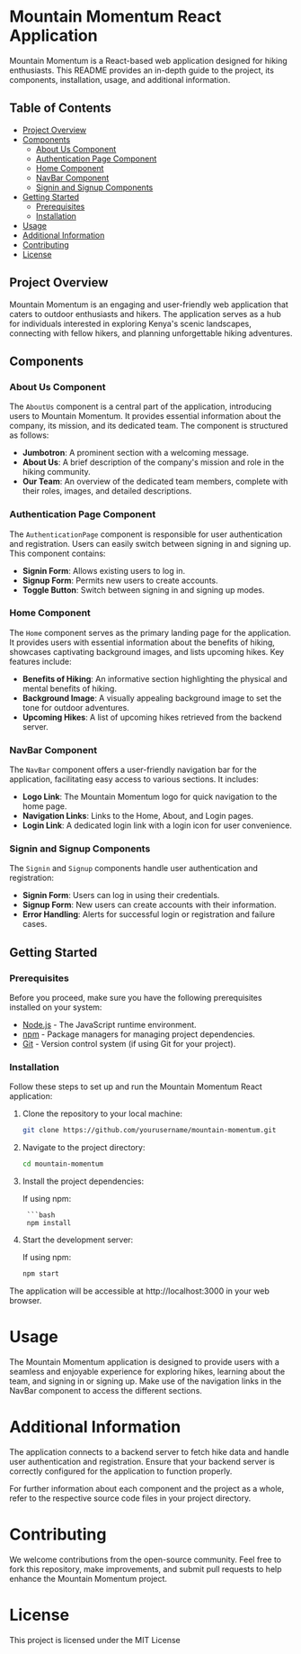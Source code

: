 # Mountain Momentum React Application


Mountain Momentum is a React-based web application designed for hiking enthusiasts. This README provides an in-depth guide to the project, its components, installation, usage, and additional information.

## Table of Contents

- [Project Overview](#project-overview)
- [Components](#components)
  - [About Us Component](#about-us-component)
  - [Authentication Page Component](#authentication-page-component)
  - [Home Component](#home-component)
  - [NavBar Component](#navbar-component)
  - [Signin and Signup Components](#signin-and-signup-components)
- [Getting Started](#getting-started)
  - [Prerequisites](#prerequisites)
  - [Installation](#installation)
- [Usage](#usage)
- [Additional Information](#additional-information)
- [Contributing](#contributing)
- [License](#license)

## Project Overview

Mountain Momentum is an engaging and user-friendly web application that caters to outdoor enthusiasts and hikers. The application serves as a hub for individuals interested in exploring Kenya's scenic landscapes, connecting with fellow hikers, and planning unforgettable hiking adventures.

## Components

### About Us Component

The `AboutUs` component is a central part of the application, introducing users to Mountain Momentum. It provides essential information about the company, its mission, and its dedicated team. The component is structured as follows:

- **Jumbotron**: A prominent section with a welcoming message.
- **About Us**: A brief description of the company's mission and role in the hiking community.
- **Our Team**: An overview of the dedicated team members, complete with their roles, images, and detailed descriptions.

### Authentication Page Component

The `AuthenticationPage` component is responsible for user authentication and registration. Users can easily switch between signing in and signing up. This component contains:

- **Signin Form**: Allows existing users to log in.
- **Signup Form**: Permits new users to create accounts.
- **Toggle Button**: Switch between signing in and signing up modes.

### Home Component

The `Home` component serves as the primary landing page for the application. It provides users with essential information about the benefits of hiking, showcases captivating background images, and lists upcoming hikes. Key features include:

- **Benefits of Hiking**: An informative section highlighting the physical and mental benefits of hiking.
- **Background Image**: A visually appealing background image to set the tone for outdoor adventures.
- **Upcoming Hikes**: A list of upcoming hikes retrieved from the backend server.

### NavBar Component

The `NavBar` component offers a user-friendly navigation bar for the application, facilitating easy access to various sections. It includes:

- **Logo Link**: The Mountain Momentum logo for quick navigation to the home page.
- **Navigation Links**: Links to the Home, About, and Login pages.
- **Login Link**: A dedicated login link with a login icon for user convenience.

### Signin and Signup Components

The `Signin` and `Signup` components handle user authentication and registration:

- **Signin Form**: Users can log in using their credentials.
- **Signup Form**: New users can create accounts with their information.
- **Error Handling**: Alerts for successful login or registration and failure cases.

## Getting Started

### Prerequisites

Before you proceed, make sure you have the following prerequisites installed on your system:

- [Node.js](https://nodejs.org/) - The JavaScript runtime environment.
- [npm](https://www.npmjs.com/) - Package managers for managing project dependencies.
- [Git](https://git-scm.com/) - Version control system (if using Git for your project).

### Installation

Follow these steps to set up and run the Mountain Momentum React application:

1. Clone the repository to your local machine:

   ```bash
   git clone https://github.com/yourusername/mountain-momentum.git

2. Navigate to the project directory:

    ```bash
    cd mountain-momentum

3. Install the project dependencies:

    If using npm:

        ```bash
        npm install

4. Start the development server:

    If using npm:

    ```bash
    npm start

The application will be accessible at http://localhost:3000 in your web browser.

# Usage
The Mountain Momentum application is designed to provide users with a seamless and enjoyable experience for exploring hikes, learning about the team, and signing in or signing up. Make use of the navigation links in the NavBar component to access the different sections.

# Additional Information
The application connects to a backend server to fetch hike data and handle user authentication and registration. Ensure that your backend server is correctly configured for the application to function properly.

For further information about each component and the project as a whole, refer to the respective source code files in your project directory.

# Contributing
We welcome contributions from the open-source community. Feel free to fork this repository, make improvements, and submit pull requests to help enhance the Mountain Momentum project.

# License
This project is licensed under the MIT License
